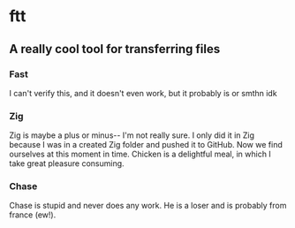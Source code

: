# ftt
## A really cool tool for transferring files

### Fast
I can't verify this, and it doesn't even work, but it probably is or smthn idk

### Zig
Zig is maybe a plus or minus-- I'm not really sure. I only did it in Zig because I was in a created Zig folder and pushed it to GitHub. Now we find ourselves at this moment in time.
Chicken is a delightful meal, in which I take great pleasure consuming.

### Chase
Chase is stupid and never does any work. He is a loser and is probably from france (ew!).


